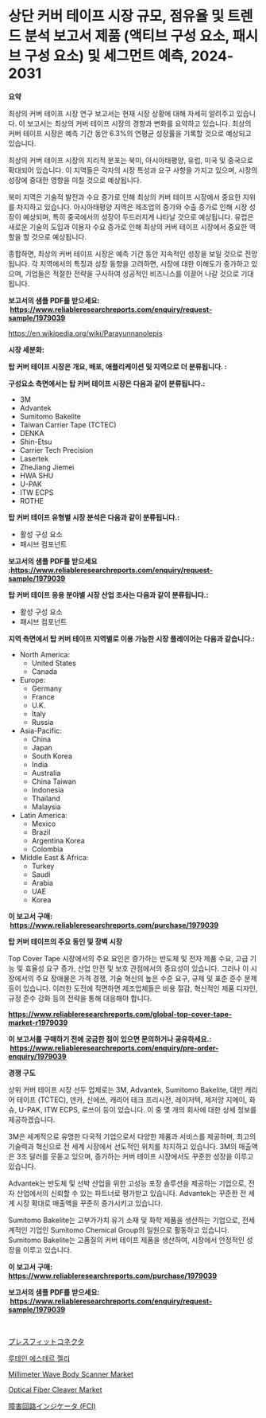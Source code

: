 <p><h1>상단 커버 테이프 시장 규모, 점유율 및 트렌드 분석 보고서 제품 (액티브 구성 요소, 패시브 구성 요소) 및 세그먼트 예측, 2024-2031</h1></p><p><strong>요약</strong></p>
<p><p>최상의 커버 테이프 시장 연구 보고서는 현재 시장 상황에 대해 자세히 알려주고 있습니다. 이 보고서는 최상의 커버 테이프 시장의 경향과 변화를 요약하고 있습니다. 최상의 커버 테이프 시장은 예측 기간 동안 6.3%의 연평균 성장률을 기록할 것으로 예상되고 있습니다.</p><p>최상의 커버 테이프 시장의 지리적 분포는 북미, 아시아태평양, 유럽, 미국 및 중국으로 확대되어 있습니다. 이 지역들은 각자의 시장 특성과 요구 사항을 가지고 있으며, 시장의 성장에 중대한 영향을 미칠 것으로 예상됩니다.</p><p>북미 지역은 기술적 발전과 수요 증가로 인해 최상의 커버 테이프 시장에서 중요한 지위를 차지하고 있습니다. 아시아태평양 지역은 제조업의 증가와 수출 증가로 인해 시장 성장이 예상되며, 특히 중국에서의 성장이 두드러지게 나타날 것으로 예상됩니다. 유럽은 새로운 기술의 도입과 이용자 수요 증가로 인해 최상의 커버 테이프 시장에서 중요한 역할을 할 것으로 예상됩니다.</p><p>종합하면, 최상의 커버 테이프 시장은 예측 기간 동안 지속적인 성장을 보일 것으로 전망됩니다. 각 지역에서의 특징과 성장 동향을 고려하면, 시장에 대한 이해도가 증가하고 있으며, 기업들은 적절한 전략을 구사하여 성공적인 비즈니스를 이끌어 나갈 것으로 기대됩니다.</p></p>
<p><strong>보고서의 샘플 PDF를 받으세요: &nbsp;<a href="https://www.reliableresearchreports.com/enquiry/request-sample/1979039">https://www.reliableresearchreports.com/enquiry/request-sample/1979039</a></strong></p>
<p><a href="https://en.wikipedia.org/wiki/Parayunnanolepis">https://en.wikipedia.org/wiki/Parayunnanolepis</a></p>
<p><strong>시장 세분화:</strong></p>
<p><strong> 탑 커버 테이프 시장은 개요, 배포, 애플리케이션 및 지역으로 더 분류됩니다. :</strong></p>
<p><strong>구성요소 측면에서는 탑 커버 테이프 시장은 다음과 같이 분류됩니다.:</strong></p>
<p><ul><li>3M</li><li>Advantek</li><li>Sumitomo Bakelite</li><li>Taiwan Carrier Tape (TCTEC)</li><li>DENKA</li><li>Shin-Etsu</li><li>Carrier Tech Precision</li><li>Lasertek</li><li>ZheJiang Jiemei</li><li>HWA SHU</li><li>U-PAK</li><li>ITW ECPS</li><li>ROTHE</li></ul></p>
<p><strong> 탑 커버 테이프 유형별 시장 분석은 다음과 같이 분류됩니다.:</strong></p>
<p><ul><li>활성 구성 요소</li><li>패시브 컴포넌트</li></ul></p>
<p><strong>보고서의 샘플 PDF를 받으세요 :<a href="https://www.reliableresearchreports.com/enquiry/request-sample/1979039">https://www.reliableresearchreports.com/enquiry/request-sample/1979039</a></strong></p>
<p><strong> 탑 커버 테이프 응용 분야별 시장 산업 조사는 다음과 같이 분류됩니다.:</strong></p>
<p><ul><li>활성 구성 요소</li><li>패시브 컴포넌트</li></ul></p>
<p><strong>지역 측면에서 탑 커버 테이프 지역별로 이용 가능한 시장 플레이어는 다음과 같습니다.:</strong></p>
<p><ul>
    <li>
        North America:
        <ul>
            <li>United States</li>
            <li>Canada</li>
        </ul>
    </li>
    <li>
        Europe:
        <ul>
            <li>Germany</li>
            <li>France</li>
            <li>U.K.</li>
            <li>Italy</li>
            <li>Russia</li>
        </ul>
    </li>
    <li>
        Asia-Pacific:
        <ul>
            <li>China</li>
            <li>Japan</li>
            <li>South Korea</li>
            <li>India</li>
            <li>Australia</li>
            <li>China Taiwan</li>
            <li>Indonesia</li>
            <li>Thailand</li>
            <li>Malaysia</li>
        </ul>
    </li>
    <li>
        Latin America:
        <ul>
            <li>Mexico</li>
            <li>Brazil</li>
            <li>Argentina Korea</li>
            <li>Colombia</li>
        </ul>
    </li>
    <li>
        Middle East & Africa:
        <ul>
            <li>Turkey</li>
            <li>Saudi</li>
            <li>Arabia</li>
            <li>UAE</li>
            <li>Korea</li>
        </ul>
    </li>
    </ul></p>
<p><strong>이 보고서 구매: &nbsp;<a href="https://www.reliableresearchreports.com/purchase/1979039">https://www.reliableresearchreports.com/purchase/1979039</a></strong></p>
<p><strong>탑 커버 테이프의 주요 동인 및 장벽 시장</strong></p>
<p><p>Top Cover Tape 시장에서의 주요 요인은 증가하는 반도체 및 전자 제품 수요, 고급 기능 및 효율성 요구 증가, 산업 안전 및 보호 관점에서의 중요성이 있습니다. 그러나 이 시장에서의 주요 장애물은 가격 경쟁, 기술 혁신의 높은 수준 요구, 규제 및 표준 준수 문제 등이 있습니다. 이러한 도전에 직면하면 제조업체들은 비용 절감, 혁신적인 제품 디자인, 규정 준수 강화 등의 전략을 통해 대응해야 합니다.</p></p>
<p><strong><a href="https://www.reliableresearchreports.com/global-top-cover-tape-market-r1979039">https://www.reliableresearchreports.com/global-top-cover-tape-market-r1979039</a></strong></p>
<p><strong>이 보고서를 구매하기 전에 궁금한 점이 있으면 문의하거나 공유하세요.: &nbsp;<a href="https://www.reliableresearchreports.com/enquiry/pre-order-enquiry/1979039">https://www.reliableresearchreports.com/enquiry/pre-order-enquiry/1979039</a></strong></p>
<p><strong>경쟁 구도</strong></p>
<p><p>상위 커버 테이프 시장 선두 업체로는 3M, Advantek, Sumitomo Bakelite, 대만 캐리어 테이프 (TCTEC), 덴카, 신에쓰, 캐리어 테크 프리시전, 레이저텍, 제저앙 지메이, 화슈, U-PAK, ITW ECPS, 로쓰이 등이 있습니다. 이 중 몇 개의 회사에 대한 상세 정보를 제공하겠습니다.</p><p>3M은 세계적으로 유명한 다국적 기업으로서 다양한 제품과 서비스를 제공하며, 최고의 기술력과 혁신으로 전 세계 시장에서 선도적인 위치를 차지하고 있습니다. 3M의 매출액은 3조 달러를 웃돋고 있으며, 증가하는 커버 테이프 시장에서도 꾸준한 성장을 이루고 있습니다.</p><p>Advantek는 반도체 및 선박 산업을 위한 고성능 포장 솔루션을 제공하는 기업으로, 전자 산업에서의 신뢰할 수 있는 파트너로 평가받고 있습니다. Advantek는 꾸준한 전 세계 시장 확대로 매출액을 꾸준히 증가시키고 있습니다.</p><p>Sumitomo Bakelite는 고부가가치 유기 소재 및 화학 제품을 생산하는 기업으로, 전세계적인 기업인 Sumitomo Chemical Group의 일원으로 활동하고 있습니다. Sumitomo Bakelite는 고품질의 커버 테이프 제품을 생산하여, 시장에서 안정적인 성장을 이루고 있습니다.</p></p>
<p><strong>이 보고서 구매: &nbsp; <a href="https://www.reliableresearchreports.com/purchase/1979039">https://www.reliableresearchreports.com/purchase/1979039</a></strong></p>
<p><strong>보고서의 샘플 PDF를 받으세요: &nbsp;<a href="https://www.reliableresearchreports.com/enquiry/request-sample/1979039">https://www.reliableresearchreports.com/enquiry/request-sample/1979039</a></strong><strong></strong></p>
<p>&nbsp;</p>
<p><p><a href="https://github.com/CloydAbbott2023/Market-Research-Report-List-2/blob/main/3852645160706.md">プレスフィットコネクタ</a></p><p><a href="https://github.com/dollarearner151/Market-Research-Report-List-1/blob/main/3171637172823.md">루테인 에스테르 젤리</a></p><p><a href="https://issuu.com/reportprime-2/docs/millimeter-wave-body-scanner-market-size-2030.pptx">Millimeter Wave Body Scanner Market</a></p><p><a href="https://github.com/nusratjahan12006/Market-Research-Report-List-1/blob/main/optical-fiber-cleaver-market.md">Optical Fiber Cleaver Market</a></p><p><a href="https://github.com/AaronVargas43/Market-Research-Report-List-2/blob/main/1283086160705.md">障害回路インジケータ (FCI)</a></p></p>